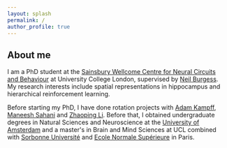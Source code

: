 ```yaml
---
layout: splash
permalink: /
author_profile: true
---
```


## About me
I am a PhD student at the [Sainsbury Wellcome Centre for Neural Circuits and Behaviour](http://www.ucl.ac.uk/swc) at University College London, supervised by [Neil Burgess](https://www.ucl.ac.uk/icn/people/neil-burgess). My research interests include spatial representations in hippocampus and hierarchical reinforcement learning.

Before starting my PhD, I have done rotation projects with [Adam Kampff](http://www.kampff-lab.org), [Maneesh Sahani](http://www.gatsby.ucl.ac.uk/~maneesh/) and [Zhaoping Li](http://www0.cs.ucl.ac.uk/staff/zhaoping.li/). Before that, I obtained undergraduate degrees in Natural Sciences and Neuroscience at the [University of Amsterdam](http://www.uva.nl/en/home) and a master's in Brain and Mind Sciences at UCL combined with [Sorbonne Université](http://www.sorbonne-universite.fr/) and [Ecole Normale Supérieure](http://www.ens.fr/) in Paris. 
